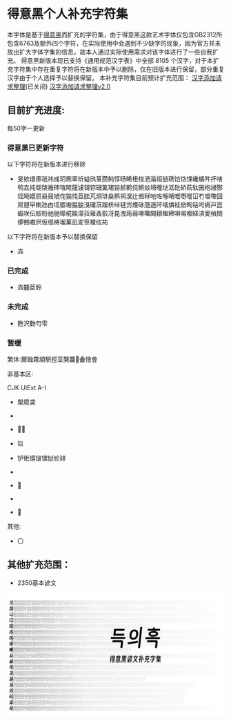 # 得意黑个人补充字符集

本字体是基于[得意黑](https://github.com/atelier-anchor/smiley-sans)而扩充的字符集，由于得意黑这款艺术字体仅包含GB2312所包含6763及额外四个字符，在实际使用中会遇到不少缺字的现象，因为官方并未放出扩大字体字集的信息，故本人通过实际使用需求对该字体进行了一些自我扩充。
得意黑新版本现已支持《通用规范汉字表》中全部 8105 个汉字，对于本扩充字符集中存在重复字符将在新版本中予以删除，仅在旧版本进行保留，部分重复汉字由于个人选择予以替换保留。
本补充字符集目前预计扩充范围：
[汉字添加请求整理](https://github.com/atelier-anchor/smiley-sans/issues/73)(已关闭)
[汉字添加请求整理v2.0](https://github.com/atelier-anchor/smiley-sans/issues/139)

## 目前扩充进度:

每50字一更新

### 得意黑已更新字符

以下字符将在新版本进行移除

- 旻欸璟瘆祇祎彧玥窸窣炘螠鸻箓臜鲀惇旸晞杻椪浥滃烜喆琇饸饹馃巉楯吽抔嗐鸮垚扽翷棨襜珅瑢飔龍鿏鿔鿭鿬鿫珺镕赪鹮伣鳉燚埼曈垯泜矻硚萩轪囷枹祲酂铚飏嬛屃赑叕虓侘猯忳茝胠芃烔琲燊鹡鸰淏辻乸冧吔咗喺嗮嘅嘢嘥冚冇噏嚟囧屌憇曱楋氹甴塃塈塮揾朘湨礳葓蹓枡峠毬岃煙砯豗適阫堦燐袿焮眴铦呺槈戸崑蜄咲伝娞昐祂毑曚椛娭濛菈薙叒骹冴毘洩蒟蒻唓囖閪耲檵締唄鳴嗰経済愛楨閤儚鵺嚱屄仮缊梼瑠菓凪変笹榎纮祐

以下字符将在新版本予以替换保留

- 壵

### 已完成

- 壵龖茞鈴

### 未完成

- 甦沢覅匄雫

### 暂缓

繁体:爾蝕霧頫駅挳巠龑龘𪚥𱁬懀會

非基本区:

  CJK UIExt A-I

- 㮾㞞䶮

- 

- 𪨊𫓧
 
- 𫟷

- 𬬻𬭊𬭳𬭛𬭶𫟼𬬭𬴂

- 

- 𱍂

- 

- 𮹝

其他:

- 〇

## 其他扩充范围：

- 2350基本谚文

<img src="hangul\hangul.PNG">
